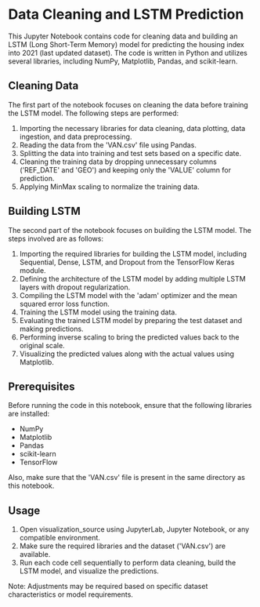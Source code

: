 # Data Cleaning and LSTM Prediction

This Jupyter Notebook contains code for cleaning data and building an LSTM (Long Short-Term Memory) model for predicting the housing index into 2021 (last updated dataset). The code is written in Python and utilizes several libraries, including NumPy, Matplotlib, Pandas, and scikit-learn.

## Cleaning Data

The first part of the notebook focuses on cleaning the data before training the LSTM model. The following steps are performed:

1. Importing the necessary libraries for data cleaning, data plotting, data ingestion, and data preprocessing.
2. Reading the data from the 'VAN.csv' file using Pandas.
3. Splitting the data into training and test sets based on a specific date.
4. Cleaning the training data by dropping unnecessary columns ('REF_DATE' and 'GEO') and keeping only the 'VALUE' column for prediction.
5. Applying MinMax scaling to normalize the training data.

## Building LSTM

The second part of the notebook focuses on building the LSTM model. The steps involved are as follows:

1. Importing the required libraries for building the LSTM model, including Sequential, Dense, LSTM, and Dropout from the TensorFlow Keras module.
2. Defining the architecture of the LSTM model by adding multiple LSTM layers with dropout regularization.
3. Compiling the LSTM model with the 'adam' optimizer and the mean squared error loss function.
4. Training the LSTM model using the training data.
5. Evaluating the trained LSTM model by preparing the test dataset and making predictions.
6. Performing inverse scaling to bring the predicted values back to the original scale.
7. Visualizing the predicted values along with the actual values using Matplotlib.

## Prerequisites

Before running the code in this notebook, ensure that the following libraries are installed:

- NumPy
- Matplotlib
- Pandas
- scikit-learn
- TensorFlow

Also, make sure that the 'VAN.csv' file is present in the same directory as this notebook.

## Usage

1. Open visualization_source using JupyterLab, Jupyter Notebook, or any compatible environment.
2. Make sure the required libraries and the dataset ('VAN.csv') are available.
3. Run each code cell sequentially to perform data cleaning, build the LSTM model, and visualize the predictions.

Note: Adjustments may be required based on specific dataset characteristics or model requirements.

